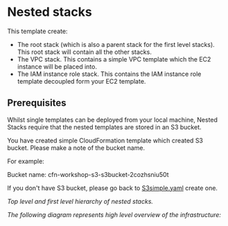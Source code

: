 # Nested stacks
This template create:
* The root stack (which is also a parent stack for the first level stacks). This root stack will contain all the other stacks.
* The VPC stack. This contains a simple VPC template which the EC2 instance will be placed into.
* The IAM instance role stack. This contains the IAM instance role template decoupled form your EC2 template.

## Prerequisites
Whilst single templates can be deployed from your local machine, Nested Stacks require that the nested templates are stored in an S3 bucket.

You have created simple CloudFormation template which created S3 bucket. Please make a note of the bucket name.

For example:

Bucket name: cfn-workshop-s3-s3bucket-2cozhsniu50t

If you don't have S3 bucket, please go back to [S3simple.yaml](../../S3/S3simple.yaml) create one.

*Top level and first level hierarchy of nested stacks.*

*The following diagram represents high level overview of the infrastructure:*



